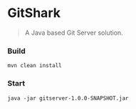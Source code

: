 # GitShark

> A Java based Git Server solution.

### Build

```
mvn clean install
```

### Start

```
java -jar gitserver-1.0.0-SNAPSHOT.jar
```